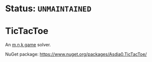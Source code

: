 # Status: `UNMAINTAINED`

# TicTacToe

An [m,n,k game](https://en.wikipedia.org/wiki/M,n,k-game) solver.

NuGet package: https://www.nuget.org/packages/Asdia0.TicTacToe/
